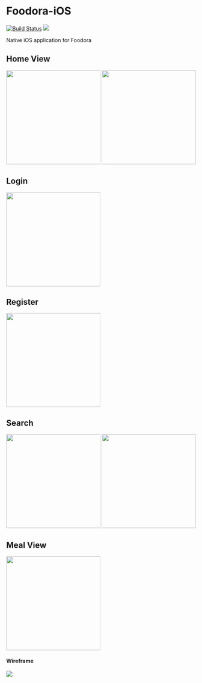 # Foodora-iOS
[![Build Status](https://travis-ci.org/BweakfastClub/Foodora-iOS.svg?branch=master)](https://travis-ci.org/BweakfastClub/Foodora-iOS)
![](https://img.shields.io/badge/Language-Swift-blue.svg)

Native iOS application for Foodora

## Home View 
<img src="https://i.imgur.com/n7EvxKC.png" width="250"></img>
<img src="https://i.imgur.com/ABYnp5l.png" width="250"></img>
<br>

## Login
<img src="https://i.imgur.com/IfHU2HO.png" width="250"></img>
<br>

## Register
<img src="https://i.imgur.com/WNZXbTn.png" width="250"></img>
<br>

## Search
<img src="https://i.imgur.com/Cc5aRzd.png" width="250"></img>
<img src="https://i.imgur.com/qYlnlkL.png" width="250"></img>
<br>

## Meal View
<img src="https://i.imgur.com/Uxeaqh8.png" width="250"></img>
<br>

#### Wireframe
<img src="https://i.imgur.com/GJNR2G0.png"></img>
